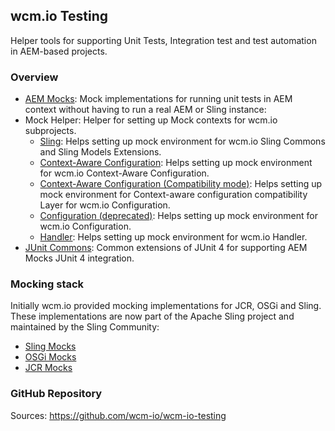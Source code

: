## wcm.io Testing

Helper tools for supporting Unit Tests, Integration test and test automation in AEM-based projects.


### Overview

* [AEM Mocks](aem-mock/): Mock implementations for running unit tests in AEM context without having to run a real AEM or Sling instance:
* Mock Helper: Helper for setting up Mock contexts for wcm.io subprojects.
    * [Sling](wcm-io-mock/sling/): Helps setting up mock environment for wcm.io Sling Commons and Sling Models Extensions.
    * [Context-Aware Configuration](wcm-io-mock/caconfig/): Helps setting up mock environment for wcm.io Context-Aware Configuration.
    * [Context-Aware Configuration (Compatibility mode)](wcm-io-mock/caconfig-compat/): Helps setting up mock environment for Context-aware configuration compatibility Layer for wcm.io Configuration.
    * [Configuration (deprecated)](wcm-io-mock/config/): Helps setting up mock environment for wcm.io Configuration.
    * [Handler](wcm-io-mock/handler/): Helps setting up mock environment for wcm.io Handler.
* [JUnit Commons](junit-commons/): Common extensions of JUnit 4 for supporting AEM Mocks JUnit 4 integration.


### Mocking stack

Initially wcm.io provided mocking implementations for JCR, OSGi and Sling. These implementations are now part of the Apache Sling project and maintained by the Sling Community:

* [Sling Mocks](http://sling.apache.org/documentation/development/sling-mock.html)
* [OSGi Mocks](http://sling.apache.org/documentation/development/osgi-mock.html)
* [JCR Mocks](http://sling.apache.org/documentation/development/jcr-mock.html)


### GitHub Repository

Sources: https://github.com/wcm-io/wcm-io-testing
